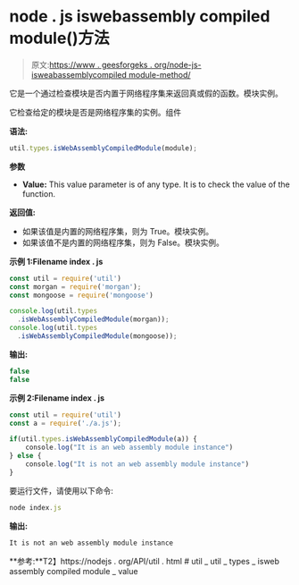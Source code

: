 # node . js iswebassembly compiled module()方法

> 原文:[https://www . geesforgeks . org/node-js-isweabassemblycompiled module-method/](https://www.geeksforgeeks.org/node-js-iswebassemblycompiledmodule-method/)

它是一个通过检查模块是否内置于网络程序集来返回真或假的函数。模块实例。

它检查给定的模块是否是网络程序集的实例。组件

**语法:**

```js
util.types.isWebAssemblyCompiledModule(module);
```

**参数**

*   **Value:** This value parameter is of any type. It is to check the value of the function.

**返回值:**

*   如果该值是内置的网络程序集，则为 True。模块实例。
*   如果该值不是内置的网络程序集，则为 False。模块实例。

**示例 1:Filename index . js**

```js
const util = require('util')
const morgan = require('morgan');
const mongoose = require('mongoose')

console.log(util.types
  .isWebAssemblyCompiledModule(morgan));
console.log(util.types
  .isWebAssemblyCompiledModule(mongoose));
```

**输出:**

```js
false
false
```

**示例 2:Filename index . js**

```js
const util = require('util')
const a = require('./a.js'); 

if(util.types.isWebAssemblyCompiledModule(a)) {
    console.log("It is an web assembly module instance")
} else {
    console.log("It is not an web assembly module instance")
}
```

要运行文件，请使用以下命令:

```js
node index.js
```

**输出:**

```js
It is not an web assembly module instance
```

**参考:**T2】https://nodejs . org/API/util . html # util _ util _ types _ isweb assembly compiled module _ value